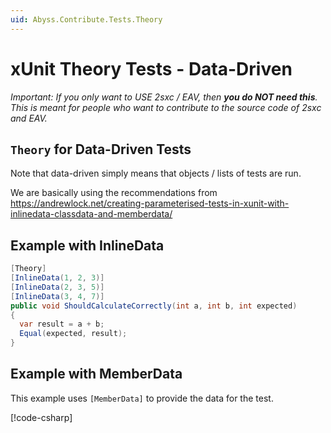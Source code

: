 ```yaml
---
uid: Abyss.Contribute.Tests.Theory
---
```


# xUnit Theory Tests - Data-Driven

_Important: If you only want to USE 2sxc / EAV, then **you do NOT need this**. This is meant for people who want to contribute to the source code of 2sxc and EAV._


## `Theory` for Data-Driven Tests

Note that data-driven simply means that objects / lists of tests are run.

We are basically using the recommendations from
<https://andrewlock.net/creating-parameterised-tests-in-xunit-with-inlinedata-classdata-and-memberdata/>


## Example with InlineData

```csharp
[Theory]
[InlineData(1, 2, 3)]
[InlineData(2, 3, 5)]
[InlineData(3, 4, 7)]
public void ShouldCalculateCorrectly(int a, int b, int expected)
{
  var result = a + b;
  Equal(expected, result);
}
```

## Example with MemberData

This example uses `[MemberData]` to provide the data for the test.

[!code-csharp[](../../../../../../eav-server/ToSic.Eav.StartupTests/ConfigurationOverride/GlobalConfigurationOverride.cs)]
